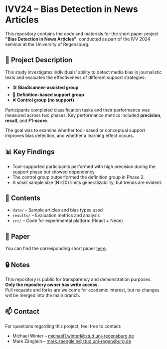 # IVV24 – Bias Detection in News Articles

This repository contains the code and materials for the short paper project **"Bias Detection in News Articles"**, conducted as part of the IVV 2024 seminar at the University of Regensburg.

## 🧠 Project Description

This study investigates individuals’ ability to detect media bias in journalistic texts and evaluates the effectiveness of different support strategies:

- 🛠️ **BiasScanner-assisted group**
- 📘 **Definition-based support group**
- ❌ **Control group (no support)**

Participants completed classification tasks and their performance was measured across two phases. Key performance metrics included **precision**, **recall**, and **F1-score**.

The goal was to examine whether tool-based or conceptual support improves bias detection, and whether a learning effect occurs.

## 📊 Key Findings

- Tool-supported participants performed with high precision during the support phase but showed dependency.
- The control group outperformed the definition group in Phase 2.
- A small sample size (N=20) limits generalizability, but trends are evident.

## 📁 Contents

- `data/` – Sample articles and bias types used
- `results/` – Evaluation metrics and analysis
- `src/` – Code for experimental platform (React + Neon)

## 📎 Paper

You can find the corresponding short paper [here](link-to-pdf-if-you-upload-it-later).

## 🔒 Notes

This repository is public for transparency and demonstration purposes. **Only the repository owner has write access.**  
Pull requests and forks are welcome for academic interest, but no changes will be merged into the main branch.

## 📫 Contact

For questions regarding this project, feel free to contact:

- Michael Winter – michael1.winterl@stud.uni-regensburg.de  
- Mark Zänglein – mark.zaenglein@stud.uni-regensburg.de
